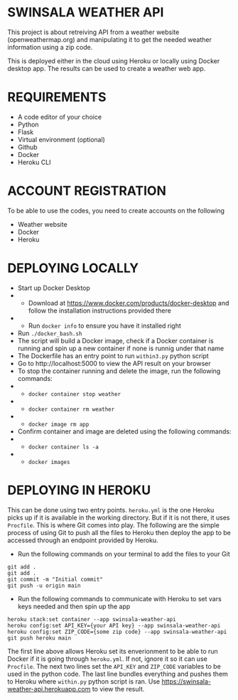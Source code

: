 # SWINSALA WEATHER API

This project is about retreiving API from a weather website (openweathermap.org) and manipulating it to get the needed weather information using a zip code. 

This is deployed either in the cloud using Heroku or locally using Docker desktop app. The results can be used to create a weather web app.

# REQUIREMENTS

- A code editor of your choice
- Python
- Flask
- Virtual environment (optional)
- Github
- Docker
- Heroku CLI

# ACCOUNT REGISTRATION

To be able to use the codes, you need to create accounts on the following

- Weather website
- Docker
- Heroku

# DEPLOYING LOCALLY

- Start up Docker Desktop
- - Download at https://www.docker.com/products/docker-desktop and follow the installation instructions provided there
- - Run `docker info` to ensure you have it installed right
- Run `./docker_bash.sh`
- The script will build a Docker image, check if a Docker container is running and spin up a new container if none is runnig under that name
- The Dockerfile has an entry point to run `within3.py` python script
- Go to http://localhost:5000 to view the API result on your browser
- To stop the container running and delete the image, run the following commands:
- - `docker container stop weather`
- - `docker container rm weather`
- - `docker image rm app`
- Confirm container and image are deleted using the following commands:
- - `docker container ls -a`
- - `docker images`

# DEPLOYING IN HEROKU

This can be done using two entry points. `heroku.yml` is the one Heroku picks up if it is available in the working directory. But if it is not there, it uses `Procfile`. This is where Git comes into play. The following are the simple process of using Git to push all the files to Heroku then deploy the app to be accessed through an endpoint provided by Heroku.

- Run the following commands on your terminal to add the files to your Git
 ```
 git add . 
 git add .
 git commit -m "Initial commit"
 git push -u origin main
```
- Run the following commands to communicate with Heroku to set vars keys needed and then spin up the app
```
heroku stack:set container --app swinsala-weather-api
heroku config:set API_KEY={your API key} --app swinsala-weather-api
heroku config:set ZIP_CODE={some zip code} --app swinsala-weather-api
git push heroku main
```
The first line above allows Heroku set its enverionment to be able to run Docker if it is going through `heroku.yml`. If not, ignore it so it can use `Procfile`. The next two lines set the `API_KEY` and `ZIP_CODE` variables to be used in the python code. The last line bundles everything and pushes them to Heroku where `within.py` python script is ran. Use https://swinsala-weather-api.herokuapp.com to view the result.
